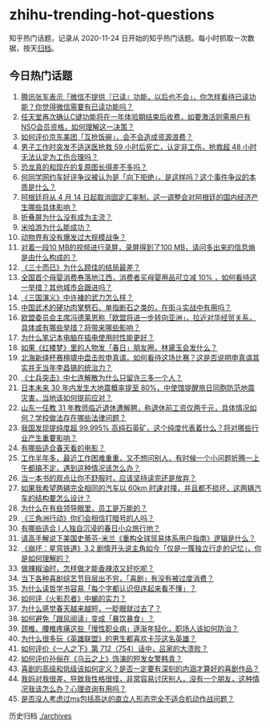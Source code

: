 # zhihu-trending-hot-questions

知乎热门话题，记录从 2020-11-24
日开始的知乎热门话题。每小时抓取一次数据，按天[归档](./archives)。

## 今日热门话题

<!-- BEGIN -->
<!-- 最后更新时间 Tue Apr 15 2025 02:00:28 GMT+0800 (China Standard Time) -->

1. [腾讯张军表示「微信不提供『已读』功能，以后也不会」，你怎样看待已读功能？你觉得微信需要有已读功能吗？](https://www.zhihu.com/question/1893328076038968800)
1. [任天堂再次确认C键功能将在一年体验期结束后收费，如要激活则需用户有NSO会员资格，如何理解这一决策？](https://www.zhihu.com/question/1893273139405873700)
1. [如何评价京东美团「互抢饭碗」，会不会造成资源浪费？](https://www.zhihu.com/question/1895073204680221400)
1. [男子工作时突发不适送医抢救 59 小时后死亡，认定非工伤，抢救超 48 小时无法认定为工伤合理吗？](https://www.zhihu.com/question/1895125732969140700)
1. [恐龙真的和现在的复原图长得差不多吗？](https://www.zhihu.com/question/10215702819)
1. [何同学网约车好评争议被认为是「向下拒绝」，是这样吗？这个事件争议的本质是什么？](https://www.zhihu.com/question/1895141754564473300)
1. [阿根廷将从 4 月 14 日起取消固定汇率制，这一调整会对阿根廷的国内经济产生哪些具体影响？](https://www.zhihu.com/question/1894343390944032500)
1. [折叠屏为什么没有成为主流？](https://www.zhihu.com/question/630261062)
1. [米哈游为什么能成功？](https://www.zhihu.com/question/655276659)
1. [动物界有没有爆发过大规模战争？](https://www.zhihu.com/question/21729114)
1. [对着一段10 MB的视频进行录屏，录屏得到了100 MB，请问多出来的信息熵是由什么构成的？](https://www.zhihu.com/question/661083527)
1. [《三十而已》为什么顾佳的结局最差？](https://www.zhihu.com/question/521558496)
1. [全国首个母婴消费券落地江西，消费者买母婴用品可立减 10% ，如何看待这一举措？其他城市会跟进吗？](https://www.zhihu.com/question/1895145186771821300)
1. [《三国演义》中许褚的武力怎么样？](https://www.zhihu.com/question/574032663)
1. [中国武术的硬功肉掌劈石、单指断石之类的，在街斗实战中有用吗？](https://www.zhihu.com/question/1894701862944491300)
1. [欧盟委员会主席冯德莱恩称「欧盟将进一步转向亚洲」，拉近对华经贸关系，具体或有哪些举措？将带来哪些影响？](https://www.zhihu.com/question/1895019228760860400)
1. [为什么笔记本电脑在插电使用时性能更好？](https://www.zhihu.com/question/13279173171)
1. [如果《红楼梦》里的人物发「春日」朋友圈，林黛玉会发什么？](https://www.zhihu.com/question/1888635187803428900)
1. [北海新绎杯赛檀啸中盘击败申真谞，如何看待这场比赛？这是否说明申真谞其实并无当年李昌镐的统治力？](https://www.zhihu.com/question/1895159362214917400)
1. [《士兵突击》中七连解散为什么只留许三多一个人？](https://www.zhihu.com/question/295174387)
1. [日本未来 30 年内发生大地震概率提至 80%，中使馆提醒旅日同胞防范地震灾害，当地该如何提前应对？](https://www.zhihu.com/question/1895112178966689500)
1. [山东一任教 31 年教师临近退休遭解聘，称退休前工资仅两千元，具体情况如何？学校做法存在哪些法律问题？](https://www.zhihu.com/question/1888900102078325500)
1. [我国发现提纯度超 99.995% 高纯石英矿，这个纯度代表着什么？将对哪些行业产生重要影响？](https://www.zhihu.com/question/1893628498519745500)
1. [有哪些适合春天看的电影？](https://www.zhihu.com/question/15751388459)
1. [工作半年多，最近工作困难重重，又不想问别人，有时候一个小问题折腾一上午都搞不定，遇到这种情况该怎么办？](https://www.zhihu.com/question/1894421240426500000)
1. [当一本书的观点让你不舒服时，应该坚持读完还是放弃？](https://www.zhihu.com/question/1894014272335472600)
1. [如果我希望两辆完全相同的汽车以 60km 时速对撞，并且都不损坏，这两辆汽车的结构要怎么设计？](https://www.zhihu.com/question/1893387611386643700)
1. [为什么在有些领导眼里，员工是万能的？](https://www.zhihu.com/question/13484718187)
1. [《三角洲行动》你们会相信打暗号的人吗？](https://www.zhihu.com/question/14211107569)
1. [有哪些适合 I 人独自沉浸的春日小众旅行地？](https://www.zhihu.com/question/1888635188122218800)
1. [请高手解说下美国史蒂芬-米兰《重构全球贸易体系用户指南》逻辑是什么？](https://www.zhihu.com/question/1892904111705404400)
1. [《崩坏：星穹铁道》3.2 剧情开头说主角如今「仅是一簇独立行走的记忆」，你是如何理解的？](https://www.zhihu.com/question/1893932311294216000)
1. [做辣椒油时，怎样做才能香辣浓又好吃呢？](https://www.zhihu.com/question/492516386)
1. [当下各种喜剧综艺节目层出不穷，「喜剧」有没有被过度消费？](https://www.zhihu.com/question/1892903924140331300)
1. [为什么读哲学书容易「每个字都认识但连起来看不懂」？](https://www.zhihu.com/question/1894017967324361500)
1. [如何评《火影忍者》中蝎的实力？](https://www.zhihu.com/question/478637881)
1. [为什么感觉春天越来越短，一眨眼就过去了？](https://www.zhihu.com/question/15667464024)
1. [如何避免「跟风阅读」变成「暴饮暴食」？](https://www.zhihu.com/question/1891120387342951700)
1. [颈椎、腰椎疼痛这些「慢性职业病」逐渐年轻化，职场人该如何防治？](https://www.zhihu.com/question/1893721507756242700)
1. [为什么很多玩《英雄联盟》的男生都喜欢卡莎这名英雄？](https://www.zhihu.com/question/365875475)
1. [如何评价《一人之下》第 712（754）话中，吕家的大溃败？](https://www.zhihu.com/question/1894337198616188400)
1. [如何评价孙俪在《乌云之上》饰演的短发女警韩青？](https://www.zhihu.com/question/12438957791)
1. [喜剧的高级和低级该如何定义？是否一定要有深刻的内涵才算好的喜剧作品？](https://www.zhihu.com/question/505367539)
1. [我妈对我很差，导致我性格很怪，非常容易讨厌别人，没有一个朋友，这种情况我该怎么办？心理咨询有用吗？](https://www.zhihu.com/question/1892748803360158500)
1. [是否没人考虑过ms包括高达的直立人形态完全不适合机动作战问题？](https://www.zhihu.com/question/1889757393988077300)

<!-- END -->

历史归档 [./archives](./archives)
